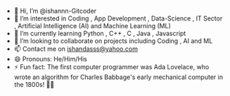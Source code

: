 - 👋 Hi, I’m @ishannn-Gitcoder
- 👀 I’m interested in Coding , App Development , Data-Science , IT Sector , Artificial Intelligence (AI) and Machine Learning (ML)
- 🌱 I’m currently learning Python , C++ , C , Java , Javascript
- 💞️ I’m looking to collaborate on projects including Coding , AI and ML
- 📫 Contact me on ishandasss@yahoo.com
- 😄 Pronouns: He/Him/His
- ⚡ Fun fact: The first computer programmer was Ada Lovelace, who wrote an algorithm for Charles Babbage's early mechanical computer in the 1800s! 👩‍💻

<!---
ishannn-Gitcoder/ishannn-Gitcoder is a ✨ special ✨ repository because its `README.md` (this file) appears on your GitHub profile.
You can click the Preview link to take a look at your changes.
--->
